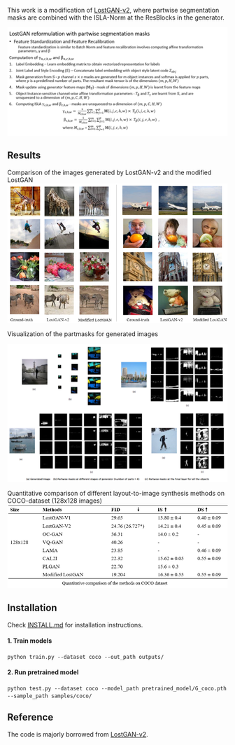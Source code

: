 This work is a modification of [LostGAN-v2](https://github.com/WillSuen/LostGANs), where partwise segmentation masks are combined with the ISLA-Norm at the ResBlocks in the generator. 

<!-- ------------------------------------------------------------------------------ -->

![part_lostgan](https://github.com/rakshita111/Layout-to-Image-Synthesis/blob/main/figures/lostgan_reformulation.png?raw=true)

<!-- ------------------------------------------------------------------------------ -->
## Results
Comparison of the images generated by LostGAN-v2 and the modified LostGAN
![generated_images](https://github.com/rakshita111/Layout-to-Image-Synthesis/blob/main/figures/generated_images.png?raw=true)

<!-- ------------------------------------------------------------------------------ -->

Visualization of the partmasks for generated images

![partmasks](https://github.com/rakshita111/Layout-to-Image-Synthesis/blob/main/figures/partmasks.png?raw=true)

<!-- ------------------------------------------------------------------------------ -->

Quantitative comparison of different layout-to-image synthesis methods on COCO-dataset (128x128 images)
![table](https://github.com/rakshita111/Layout-to-Image-Synthesis/blob/main/figures/table.png?raw=true)



<!-- ------------------------------------------------------------------------------ -->
## Installation
Check [INSTALL.md](INSTALL.md) for installation instructions.

#### 1. Train models

`python train.py --dataset coco --out_path outputs/`


#### 2. Run pretrained model

`python test.py --dataset coco --model_path pretrained_model/G_coco.pth --sample_path samples/coco/`


<!-- ------------------------------------------------------------------------------ -->
## Reference
The code is majorly borrowed from [LostGAN-v2](https://github.com/WillSuen/LostGANs).
